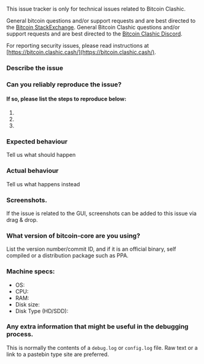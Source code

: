 <!--- Remove sections that do not apply -->

This issue tracker is only for technical issues related to Bitcoin Clashic.

General bitcoin questions and/or support requests and are best directed to the [Bitcoin StackExchange](https://bitcoin.stackexchange.com).
General Bitcoin Clashic questions and/or support requests and are best directed to the [Bitcoin Clashic Discord](https://discord.gg/cwpeGPk).

For reporting security issues, please read instructions at [https://bitcoin.clashic.cash/](https://bitcoin.clashic.cash/).

### Describe the issue

### Can you reliably reproduce the issue?
#### If so, please list the steps to reproduce below:
1.
2.
3.

### Expected behaviour
Tell us what should happen

### Actual behaviour
Tell us what happens instead

### Screenshots.
If the issue is related to the GUI, screenshots can be added to this issue via drag & drop.

### What version of bitcoin-core are you using?
List the version number/commit ID, and if it is an official binary, self compiled or a distribution package such as PPA.

### Machine specs:
- OS:
- CPU:
- RAM:
- Disk size:
- Disk Type (HD/SDD):

### Any extra information that might be useful in the debugging process.
This is normally the contents of a `debug.log` or `config.log` file. Raw text or a link to a pastebin type site are preferred.
